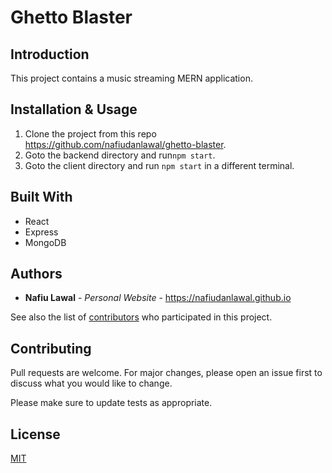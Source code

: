 # Ghetto Blaster
## Introduction
This project contains a music streaming MERN application.


## Installation & Usage
  1. Clone the project from this repo https://github.com/nafiudanlawal/ghetto-blaster.
  2. Goto the backend directory and run`npm start`.
  3. Goto the client directory and run `npm start` in a different terminal.
  


## Built With

* React
* Express
* MongoDB

## Authors

* **Nafiu Lawal** - *Personal Website* - https://nafiudanlawal.github.io

See also the list of [contributors](https://github.com/nafiudanlawal/ghetto-blaster/contributors) who participated in this project.
  
## Contributing
Pull requests are welcome. For major changes, please open an issue first to discuss what you would like to change.

Please make sure to update tests as appropriate.
  
  
  
## License
[MIT](https://choosealicense.com/licenses/mit/)
